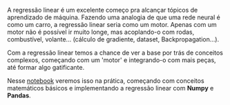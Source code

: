 A regressão linear é um excelente começo pra alcançar tópicos de aprendizado de máquina. Fazendo uma analogia de que uma rede neural é como um carro, a regressão linear seria como um motor. Apenas com um motor não é possível ir muito longe, mas acoplando-o com rodas, combustível, volante... (cálculo de gradiente, dataset, Backpropagation...).

Com a regressão linear temos a chance de ver a base por trás de conceitos complexos, começando com um 'motor' e integrando-o com mais peças, até formar algo gatificante.

Nesse [notebook](https://github.com/Marcozz-716/regressao-linear-para-ML/blob/main/regress%C3%A3o_linear.ipynb) veremos isso na prática, começando com conceitos matemáticos básicos e implementando a regressão linear com **Numpy** e **Pandas**.
